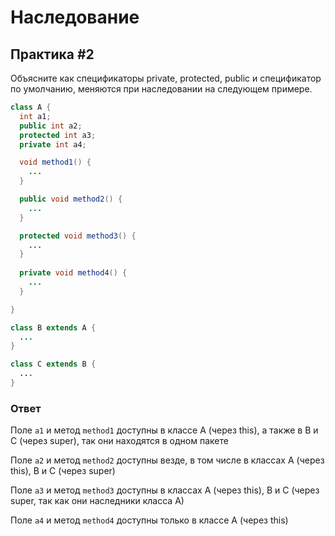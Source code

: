 # Наследование

## Практика #2

Объясните как спецификаторы private, protected, public и спецификатор по умолчанию, меняются при наследовании на следующем примере.

```java
class A {
  int a1;
  public int a2;
  protected int a3;
  private int a4;

  void method1() {
    ...
  }

  public void method2() {
    ...
  }

  protected void method3() {
    ...
  }
  
  private void method4() {
    ...
  }

}

class B extends A {
  ...
}

class C extends B {
  ...
}
```

### Ответ

Поле ```a1``` и метод ```method1``` доступны в классе A (через this), а также в B и C (через super), так они находятся в одном пакете

Поле ```a2``` и метод ```method2``` доступны везде, в том числе в классах A (через this), B и C (через super)

Поле ```a3``` и метод ```method3``` доступны в классах A (через this), B и C (через super, так как они наследники класса A) 

Поле ```a4``` и метод ```method4``` доступны только в классе A (через this)
